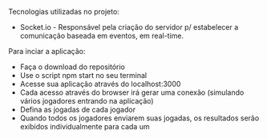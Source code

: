 Tecnologias utilizadas no projeto:

- Socket.io - Responsável pela criação do servidor p/ estabelecer a comunicação baseada em eventos, em real-time.

Para inciar a aplicação:

- Faça o download do repositório
- Use o script npm start no seu terminal
- Acesse sua aplicação através do localhost:3000
- Cada acesso através do browser irá gerar uma conexão (simulando vários jogadores entrando na aplicação)
- Defina as jogadas de cada jogador
- Quando todos os jogadores enviarem suas jogadas, os resultados serão exibidos individualmente para cada um
